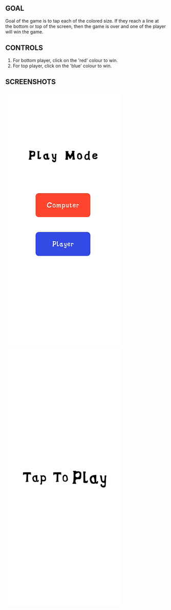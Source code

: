 ## GOAL
  Goal of the game is to tap each of the colored size. If they reach a line at the bottom or top of the screen, then the game is over and one of the player will win the game.

## CONTROLS
1. For bottom player, click on the 'red' colour to win.
2. For top player, click on the 'blue' colour to win.

## SCREENSHOTS
![mode_game_ss](https://raw.githubusercontent.com/pranaysj/TAP-TAP/main/Screenshort/mode_game_ss.png)
![start_game_ss](https://raw.githubusercontent.com/pranaysj/TAP-TAP/main/Screenshort/start_game_ss.png)
